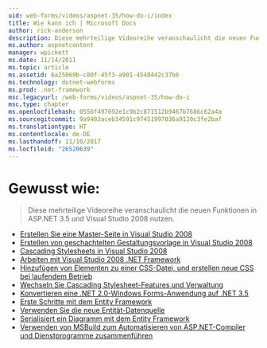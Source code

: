 ```yaml
---
uid: web-forms/videos/aspnet-35/how-do-i/index
title: Wie kann ich | Microsoft Docs
author: rick-anderson
description: Diese mehrteilige Videoreihe veranschaulicht die neuen Funktionen in ASP.NET 3.5 und Visual Studio 2008 nutzen.
ms.author: aspnetcontent
manager: wpickett
ms.date: 11/14/2011
ms.topic: article
ms.assetid: 6a25069b-c80f-45f3-a901-4548442c37b6
ms.technology: dotnet-webforms
ms.prod: .net-framework
msc.legacyurl: /web-forms/videos/aspnet-35/how-do-i
msc.type: chapter
ms.openlocfilehash: 0556f497692e1c9b2c871512b9467b7686c62a4a
ms.sourcegitcommit: 9a9483aceb34591c97451997036a9120c3fe2baf
ms.translationtype: HT
ms.contentlocale: de-DE
ms.lasthandoff: 11/10/2017
ms.locfileid: "26520639"
---
```

<a name="how-do-i"></a>Gewusst wie:
====================
> Diese mehrteilige Videoreihe veranschaulicht die neuen Funktionen in ASP.NET 3.5 und Visual Studio 2008 nutzen.


- [Erstellen Sie eine Master-Seite in Visual Studio 2008](how-do-i-create-a-master-page-in-visual-studio-2008.md)
- [Erstellen von geschachtelten Gestaltungsvorlage in Visual Studio 2008](how-do-i-create-nested-master-page-in-visual-studio-2008.md)
- [Cascading Stylesheets in Visual Studio 2008](how-do-i-cascading-style-sheets-in-visual-studio-2008.md)
- [Arbeiten mit Visual Studio 2008 .NET Framework](how-do-i-working-with-visual-studio-2008-net-framework.md)
- [Hinzufügen von Elementen zu einer CSS-Datei, und erstellen neue CSS bei laufendem Betrieb](how-do-i-adding-elements-to-a-css-file-and-create-new-css-on-the-fly.md)
- [Wechseln Sie Cascading Stylesheet-Features und Verwaltung](how-do-i-advance-cascading-style-sheet-features-and-management.md)
- [Konvertieren eine .NET 2.0-Windows Forms-Anwendung auf .NET 3.5](how-do-i-converting-a-net-20-windows-forms-application-to-net-35.md)
- [Erste Schritte mit dem Entity Framework](how-do-i-get-started-with-the-entity-framework.md)
- [Verwenden Sie die neue Entität-Datenquelle](how-do-i-use-the-new-entity-data-source.md)
- [Serialisiert ein Diagramm mit dem Entity Framework](how-do-i-serialize-a-graph-with-the-entity-framework.md)
- [Verwenden von MSBuild zum Automatisieren von ASP.NET-Compiler und Dienstprogramme zusammenführen](how-do-i-use-msbuild-to-automate-the-aspnet-compiler-and-merge-utilities.md)
